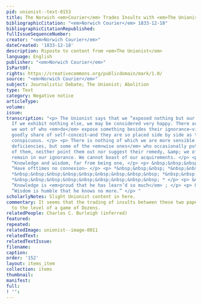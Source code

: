 ```yaml
---
pid: unionist--text-0153
title: The Norwich <em>Courier</em> Trades Insults with <em>The Unionist</em>
bibliographicCitation: "<em>Norwich Courier</em> 1833-12-18"
bibliographicCitationRepublished: 
fullIssueSequenceNumber: 
creator: "<em>Norwich Courier</em>"
dateCreated: '1833-12-18'
description: Riposte to content from <em>The Unionist</em>
language: English
publisher: "<em>Norwich Courier</em>"
IsPartOf: 
rights: https://creativecommons.org/publicdomain/mark/1.0/
source: "<em>Norwich Courier</em>"
subject: Journalistic Debate; The Unionist; Abolition
type: Text
category: Negative notice
articleType: 
volume: 
issue: 
transcription: "<p> The Unionist says that we “exposed nothing but our own ignorance”—Indeed?
  If we exhibit nothing else, we may be considered very happy. There are some that
  we wot of who <em>do</em> expose something besides their ignorance—videlicet, a
  goodly share of self-conceit—and they are so placed side by side as to be equally
  conspicuous. </p> <p> There is nothing of which we are more sensible than our own
  deficiencies, but some of the <em>wise ones</em> who occasionally put us in mind
  of them, neither point them out nor suggest their remedy, &amp; we of course must
  remain in our ignorance. We cannot boast of our acquirements. </p> <p> &nbsp;&nbsp;&nbsp;&nbsp;&nbsp;&nbsp;&nbsp;&nbsp;&nbsp;&nbsp;&nbsp;
  “Knowledge and wisdom, far from being one, </p> <p> &nbsp;&nbsp;&nbsp;&nbsp;&nbsp;&nbsp;&nbsp;&nbsp;&nbsp;&nbsp;&nbsp;
  “Have ofttimes no connexion— </p> <p> *&nbsp;&nbsp;&nbsp; *&nbsp;&nbsp;&nbsp;&nbsp;&nbsp;&nbsp;&nbsp;&nbsp;&nbsp;
  *&nbsp;&nbsp;&nbsp;&nbsp;&nbsp;&nbsp;&nbsp;&nbsp;&nbsp; *&nbsp;&nbsp;&nbsp;&nbsp;&nbsp;&nbsp;&nbsp;&nbsp;&nbsp;
  *&nbsp;&nbsp;&nbsp;&nbsp;&nbsp;&nbsp;&nbsp;&nbsp;&nbsp; * </p> <p> &nbsp;&nbsp;&nbsp;&nbsp;&nbsp;&nbsp;&nbsp;&nbsp;&nbsp;&nbsp;&nbsp;
  “Knowledge is <em>proud that he has learn’d so much</em> ; </p> <p> &nbsp;&nbsp;&nbsp;&nbsp;&nbsp;&nbsp;&nbsp;&nbsp;&nbsp;&nbsp;&nbsp;
  “Wisdom is humble that he knows no more.” </p> "
scholarlyNotes: Slight Unionist content in here.
commentary: It seems that the trading of insults between these two papers is rising
  to the level of a game of Dozens.
relatedPeople: Charles C. Burleigh (inferred)
featured: 
repeated: 
relatedImage: unionist--image-0011
relatedText: 
relatedTextIssue: 
filename: 
caption: 
order: '152'
layout: items_item
collection: items
thumbnail: 
manifest: 
full: 
! '': 
---
```

